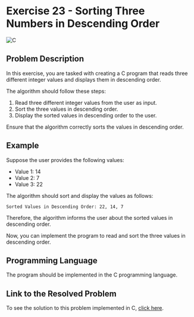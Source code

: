 # Exercise 23 - Sorting Three Numbers in Descending Order

![C](https://img.shields.io/badge/C-DA1F26?style=for-the-badge&logo=c&logoColor=white)

## Problem Description

In this exercise, you are tasked with creating a C program that reads three different integer values and displays them in descending order.

The algorithm should follow these steps:

1. Read three different integer values from the user as input.
2. Sort the three values in descending order.
3. Display the sorted values in descending order to the user.

Ensure that the algorithm correctly sorts the values in descending order.

## Example

Suppose the user provides the following values:

- Value 1: 14
- Value 2: 7
- Value 3: 22

The algorithm should sort and display the values as follows:

```
Sorted Values in Descending Order: 22, 14, 7
```

Therefore, the algorithm informs the user about the sorted values in descending order.

Now, you can implement the program to read and sort the three values in descending order.

## Programming Language

The program should be implemented in the C programming language.

## Link to the Resolved Problem

To see the solution to this problem implemented in C, [click here](/2020_2/CAP/Cycle5/Exercises/E23/E23.c).